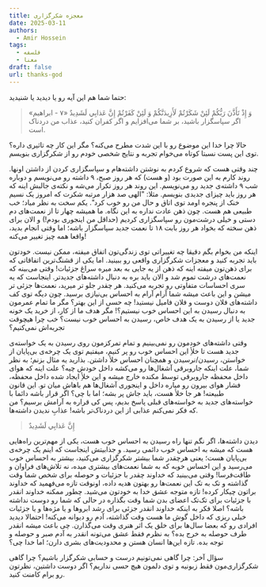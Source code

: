 ```yaml
---
title: معجزه شکرگزاری
date: 2025-03-11
authors:
  - Amir Hossein
tags:
  - فلسفه
  - معنا
draft: false
url: thanks-god
---
```

حتما شما هم این آیه رو یا دیدید یا شنیدید:
> وَ إِذْ تَأَذَّنَ رَبُّكُمْ لَئِنْ شَكَرْتُمْ لَأَزِيدَنَّكُمْ وَ لَئِنْ كَفَرْتُمْ إِنَّ عَذابِي لَشَدِيدٌ «۷ - ابراهیم»
> اگر سپاسگزار باشید، بر شما می‌افزایم و اگر کفران کنید، عذاب من دردناک است.

حالا چرا خدا این موضوع رو با این شدت مطرح می‌کنه؟ مگر این کار چه تاثیری داره؟ توی این پست نسبتا کوتاه می‌خوام تجربه و نتایج شخصی خودم رو از شکرگزاری بنویسم.

چند وقتی هست که شروع کردم به نوشتن داشته‌هام و سپاسگزاری کردن از داشتن اونها. روند کارم به این صورت بود (و هست) که هر روز صبح، ۹ داشته رو می‌نویسم و دوباره شب ۹ داشته‌ی جدید رو می‌نویسم. این روند هر روز تکرار می‌شه و نکته‌ی جالبش اینه که هر روز باید چیزای جدیدی بنویسم. مثلا: "الهی صد هزار مرتبه شکرت که امروز یک نسیم خنک از پنجره اومد توی اتاق و حال من رو خوب کرد".
یکم سخت به نظر میاد؛ خب طبیعی هم هست. چون ذهن عادت نداره به این نگاه. ما همیشه چهار تا از نعمت‌های دم دستی و خیلی درشت‌مون رو سپاسگزاری کردیم (حداقل من اینجوری بودم!) و الان برای ذهن سخته که بخواد هر روز بابت ۱۸ تا نعمت جدید سپاسگزار باشه؛ اما وقتی انجام بدید، واقعا همه چیز تغییر می‌کنه!

اینکه من بخوام بگم دقیقا چه تغییراتی توی زندگی‌تون اتفاق میفته، ممکن نیست. خودتون باید تجربه کنید و معجزات شکرگزاری واقعی رو ببینید. اما یکی از قشنگ‌ترین اتفاقاتی که برای ذهن‌تون میفته اینه که ذهن از یه جایی به بعد میره سراغ جزئیات! وقتی می‌بینه که نعمت‌های درشت تموم شد و الان باید بره به دنبال داشته‌های جدیدتر. اینجاست که یه سری احساسات متفاوتی رو تجربه می‌کنید. هر چقدر جلو تر میرید، نعمت‌ها جزئی تر میشن و این باعث میشه شما آرام آرام به احساس بی‌نیازی برسید. چون دیگه توی کف داشته‌های فلان دوست و فلان فامیل نیستید! چه حسی از این بهتر؟ مگر ما تمام عمرمون به دنبال رسیدن به این احساس خوب نیستیم؟! مگر هدف ما از کار، از خرید یک خونه جدید یا از رسیدن به یک هدف خاص، رسیدن به احساس خوب نیست؟ خب چرا هیچوقت تجربه‌اش نمی‌کنیم؟ 

وقتی داشته‌های خودمون رو نمی‌بینیم و تمام تمرکزمون روی رسیدن به یک خواسته‌ی جدید هست تا خلأِ این احساس خوب رو پر کنیم، میفتیم توی یک چرخه‌ی بی‌پایان از خواستن، رسیدن/نرسیدن و همچنان احساس خلأ داشتن. بذارید یه مثال بزنم؛ به نظر شما، علت اینکه جاروبرقی آشغال‌ها رو می‌کشه داخل خودش چیه؟ علت اینه که هوای داخل محفظه جاروبرقی توسط مکنده خارج میشه و این خلأِ ایجاد شده داخل محفظه، فشار هوای بیرون رو میاره داخل و اینجوری آشغال‌ها هم باهاش میان تو. این قانون طبیعته! هر جا خلأ هست، باید جاش پر بشه؛ اما با چی؟ اگر قرار باشه دائما با خواسته‌های جدید به خواسته‌های قبلی پاسخ بدیم، پس کی قراره به آرامش برسیم؟ من که فکر نمی‌کنم عذابی از این دردناک‌تر باشه! عذابِ ندیدن داشته‌ها.

>إِنَّ عَذابِي لَشَدِيدٌ

دیدن داشته‌ها، اگر نگم تنها راه رسیدن به احساس خوب هست، یکی از مهم‌ترین راه‌هایی هست که میشه به احساس خوب دائمی رسید. و جذابیتش اینجاست که اینم یک چرخه‌ی بی‌پایان هست؛ یعنی هرچقدر شما بیشتر شکرگزاری می‌کنید، بیشتر به احساس خوب می‌رسید و این احساس خوبه که به شما نعمت‌های بیشتری میده، نه تلاش‌های فراوان و طاقت‌فرسا!
وقتی می‌بینید که خداوند چقدر با جزئیات و حوصله برای شخص شما وقت گذاشته و تک به تک این نعمت‌ها رو بهتون هدیه داده، اونوقت تازه می‌فهمید که خداوند براتون چیکار کرده! تازه متوجه عشق خدا به خودتون می‌شید. چطور ممکنه خداوند انقدر با جزئیات برای تک‌تک اعضای بدن شما وقت بگذاره در حالی که شما رو دوست نداشته باشه؟ اصلا فکر به اینکه خداوند انقدر جزئی برای رشد ابروها و یا مژه‌ها و یا جزئیات خیلی ریزی که داخل گوش‌ ما هست وقت گذاشته، آدم رو دیوانه می‌کنه! احتمالا دیدید افرادی رو که بعضا سال‌ها برای خلق یک اثر هنری وقت می‌گذارن. چی باعث میشه انقدر طرف حوصله به خرج بده؟ به نظرم فقط عشق می‌تونه انقدر به آدم صبر و حوصله و توجه بده. تازه این‌ها انسان هستن و محدودیت‌های بشری دارن؛ اما خدا چی؟

سؤال آخر: چرا گاهی نمی‌تونیم درست و حسابی شکرگزار باشیم؟ چرا گاهی شکرگزاری‌مون فقط زبونیه و توی دلمون هیچ حسی نداریم؟ اگر دوست داشتین، نظرتون رو برام کامنت کنید.